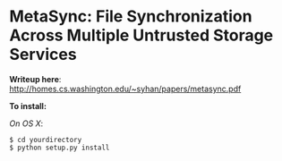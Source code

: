MetaSync: File Synchronization Across Multiple Untrusted Storage Services
========

**Writeup here**: http://homes.cs.washington.edu/~syhan/papers/metasync.pdf


**To install:**

*On OS X*:

```
$ cd yourdirectory
$ python setup.py install

```
